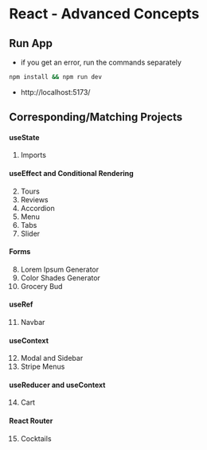 <!-- leetcode, react, data analytic, postre, vue, dev stuff, apply, res update, start -->

# React - Advanced Concepts

## Run App

- if you get an error, run the commands separately

```sh
npm install && npm run dev
```

- http://localhost:5173/

## Corresponding/Matching Projects

#### useState

1. Imports

#### useEffect and Conditional Rendering

2. Tours
3. Reviews
4. Accordion
5. Menu
6. Tabs
7. Slider

#### Forms

8. Lorem Ipsum Generator
9. Color Shades Generator
10. Grocery Bud

#### useRef

11. Navbar

#### useContext

12. Modal and Sidebar
13. Stripe Menus

#### useReducer and useContext

14. Cart

#### React Router

15. Cocktails
